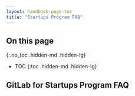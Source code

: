 ```yaml
---
layout: handbook-page-toc
title: "Startups Program FAQ"
---
```


## On this page
{:.no_toc .hidden-md .hidden-lg}

- TOC
{:toc .hidden-md .hidden-lg}

## GitLab for Startups Program FAQ

